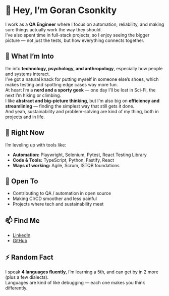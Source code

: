 # 👋 Hey, I’m Goran Csonkity  

I work as a **QA Engineer** where I focus on automation, reliability, and making sure things actually work the way they should.  
I’ve also spent time in full-stack projects, so I enjoy seeing the bigger picture — not just the tests, but how everything connects together.  

## 👀 What I’m Into  

I’m into **technology, psychology, and anthropology**, especially how people and systems interact.  
I’ve got a natural knack for putting myself in someone else’s shoes, which makes testing and spotting edge cases way more fun.  
At heart I’m a **nerd and a sporty geek** — one day I’ll be lost in Sci-Fi, the next I’m hiking or climbing.  
I like **abstract and big-picture thinking**, but I’m also big on **efficiency and streamlining** — finding the simplest way that still gets it done.  
And yeah, sustainability and problem-solving are kind of my thing, both in projects and in life.  

## 🌱 Right Now  

I’m leveling up with tools like:  
- **Automation:** Playwright, Selenium, Pytest, React Testing Library  
- **Code & Tools:** TypeScript, Python, Fastify, React  
- **Ways of working:** Agile, Scrum, ISTQB foundations  

## 💬 Open To  

- Contributing to QA / automation in open source  
- Making CI/CD smoother and less painful  
- Projects where tech and sustainability meet  

## 📫 Find Me  

- [LinkedIn](https://www.linkedin.com/in/goran-csonkity/)  
- [GitHub](https://github.com/MaliLala)  

## ⚡ Random Fact  

I speak **4 languages fluently**, I’m learning a 5th, and can get by in 2 more (plus a few dialects).  
Languages are kind of like debugging — each one makes you think differently.  
